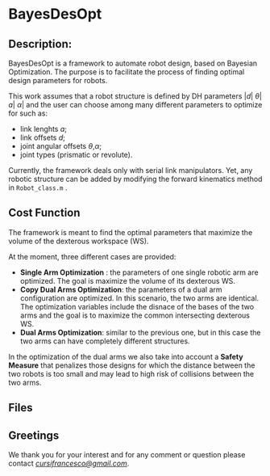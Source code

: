 # BayesDesOpt

## Description:

BayesDesOpt is a framework to automate robot design, based on Bayesian Optimization.
The purpose is to facilitate the process of finding optimal design parameters for robots.

This work assumes that a robot structure is defined by DH parameters |*d*| $\theta$| *a*| $\alpha$| and
the user can choose among many different parameters to optimize for such as:
- link lenghts *a*;
- link offsets *d*;
- joint angular offsets *$\theta$*,*$\alpha$*;
- joint types (prismatic or revolute).

Currently, the framework deals only with serial link manipulators. Yet, any robotic structure can be added by modifying
the forward kinematics method in `Robot_class.m` .

## Cost Function

The framework is meant to find the optimal parameters that maximize the volume of the dexterous workspace (WS).

At the moment, three different cases are provided:
- **Single Arm Optimization** : the parameters of one single robotic arm are optimized. The goal is maximize the volume of its dexterous WS.
- **Copy Dual Arms Optimization**: the parameters of a dual arm configuration are optimized. In this scenario, the two arms are identical. 
The optimization variables include the disnace of the bases of the two arms and the goal is to maximize the common intersecting dexterous WS.
- **Dual Arms Optimization**: similar to the previous one, but in this case the two arms can have completely different structures.

In the optimization of the dual arms we also take into account a **Safety Measure** that penalizes those designs for which the distance between the two robots is too small
and may lead to high risk of collisions between the two arms.

## Files




## Greetings

We thank you for your interest and for any comment or question please contact *cursifrancesco@gmail.com*.
